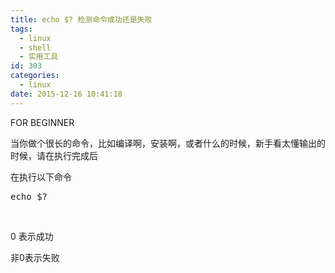 ```yaml
---
title: echo $? 检测命令成功还是失败
tags:
  - linux
  - shell
  - 实用工具
id: 303
categories:
  - linux
date: 2015-12-16 10:41:18
---
```


FOR BEGINNER

当你做个很长的命令，比如编译啊，安装啊，或者什么的时候，新手看太懂输出的时候，请在执行完成后

在执行以下命令
<pre class="lang:sh decode:true ">echo $?</pre>
&nbsp;

0 表示成功

非0表示失败